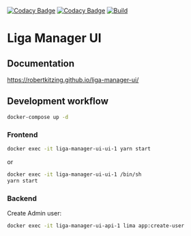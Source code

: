 [![Codacy Badge](https://api.codacy.com/project/badge/Grade/3f9f908f12c847c3a0675cef370feed6)](https://app.codacy.com/app/RobertKitzing/liga-manager-ui?utm_source=github.com&utm_medium=referral&utm_content=RobertKitzing/liga-manager-ui&utm_campaign=Badge_Grade_Dashboard)
[![Codacy Badge](https://api.codacy.com/project/badge/Coverage/de0e41571bc64133a31028d844b382b8)](https://www.codacy.com/app/RobertKitzing/liga-manager-ui?utm_source=github.com&amp;utm_medium=referral&amp;utm_content=RobertKitzing/liga-manager-ui&amp;utm_campaign=Badge_Coverage)
[![Build](https://github.com/RobertKitzing/liga-manager-ui/actions/workflows/main.yml/badge.svg)](https://github.com/RobertKitzing/liga-manager-ui/actions/workflows/main.yml)

# Liga Manager UI

## Documentation

https://robertkitzing.github.io/liga-manager-ui/

## Development workflow

```bash
docker-compose up -d
```

### Frontend
```bash
docker exec -it liga-manager-ui-ui-1 yarn start
```

or

```bash
docker exec -it liga-manager-ui-ui-1 /bin/sh
yarn start
```


### Backend

Create Admin user:

```bash
docker exec -it liga-manager-ui-api-1 lima app:create-user
```
